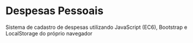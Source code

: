 # Despesas Pessoais
 Sistema de cadastro de despesas utilizando JavaScript (EC6), Bootstrap e LocalStorage do próprio navegador
